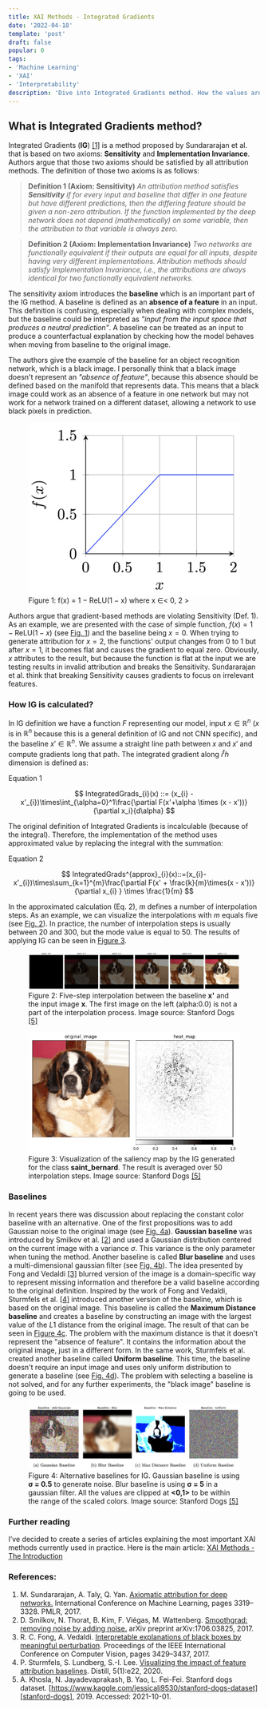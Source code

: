 ```yaml
---
title: XAI Methods - Integrated Gradients
date: '2022-04-18'
template: 'post'
draft: false
popular: 0
tags:
- 'Machine Learning'
- 'XAI'
- 'Interpretability'
description: 'Dive into Integrated Gradients method. How the values are calculated? What are the different baselines?'
---
```


## What is Integrated Gradients method?

Integrated Gradients (__IG__) [[1]][sundararajan2017axiomatic] is a method proposed by Sundararajan et al. that is based on two axioms: __Sensitivity__ and __Implementation Invariance__. Authors argue that those two axioms should be satisfied by all attribution methods. The definition of those two axioms is as follows:

> __Definition 1 (Axiom: Sensitivity)__ _An attribution method satisfies **Sensitivity** if for every input and baseline that differ in one feature but have different predictions, then the differing feature should be given a non-zero attribution. If the function implemented by the deep network does not depend (mathematically) on some variable, then the attribution to that variable is always zero._

> __Definition 2 (Axiom:  Implementation Invariance)__ _Two networks are functionally equivalent if their outputs are equal for all inputs, despite having very different implementations. Attribution methods should satisfy Implementation Invariance, i.e., the attributions are always identical for two functionally equivalent networks._

The sensitivity axiom introduces the __baseline__ which is an important part of the IG method. A baseline is defined as an __absence of a feature__ in an input. This definition is confusing, especially when dealing with complex models, but the baseline could be interpreted as _"input from the input space that produces a neutral prediction"_. A baseline can be treated as an input to produce a counterfactual explanation by checking how the model behaves when moving from baseline to the original image.

The authors give the example of the baseline for an object recognition network, which is a black image. I personally think that a black image doesn't represent an _"absence of feature"_, because this absence should be defined based on the manifold that represents data. This means that a black image could work as an absence of a feature in one network but may not work for a network trained on a different dataset, allowing a network to use black pixels in prediction.

<figure id="figure-1">
    <img src="relu-chart.png" alt="Relu chart"/>
    <figcaption>Figure 1: f(x) = 1 − ReLU(1 − x) where x ∈< 0, 2 ></figcaption>
</figure>

Authors argue that gradient-based methods are violating Sensitivity (Def. 1). As an example, we are presented with the case of simple function, $f(x) = 1 - \text{ReLU}(1 - x)$ (see [Fig. 1](#figure-1)) and the baseline being $x = 0$. When trying to generate attribution for $x = 2$, the functions' output changes from 0 to 1 but after $x=1$, it becomes flat and causes the gradient to equal zero. Obviously, $x$ attributes to the result, but because the function is flat at the input we are testing results in invalid attribution and breaks the Sensitivity. Sundararajan et al. think that breaking Sensitivity causes gradients to focus on irrelevant features.

### How IG is calculated?

In IG definition we have a function $F$ representing our model, input $x \in \mathbb{R}^{n}$ ($x$ is in $\mathbb{R}^n$ because this is a general definition of IG and not CNN specific), and the baseline $x' \in \mathbb{R}^{n}$. We assume a straight line path between $x$ and $x'$ and compute gradients long that path. The integrated gradient along $i^th$ dimension is defined as:

<figcaption>Equation 1</figcaption>

$$
IntegratedGrads_{i}(x) ::= (x_{i} - x'_{i})\times\int_{\alpha=0}^1\frac{\partial F(x'+\alpha \times (x - x'))}{\partial x_i}{d\alpha}
$$

The original definition of Integrated Gradients is incalculable (because of the integral). Therefore, the implementation of the method uses approximated value by replacing the integral with the summation:

<figcaption>Equation 2</figcaption>

$$
IntegratedGrads^{approx}_{i}(x)::=(x_{i}-x'_{i})\times\sum_{k=1}^{m}\frac{\partial F(x' + \frac{k}{m}\times(x - x'))}{\partial x_{i} } \times \frac{1}{m}
$$

In the approximated calculation (Eq. 2), $m$ defines a number of interpolation steps. As an example, we can visualize the interpolations with $m$ equals five (see [Fig. 2](#figure-2)). In practice, the number of interpolation steps is usually between 20 and 300, but the mode value is equal to 50. The results of applying IG can be seen in [Figure 3](#figure-3).


<figure id="figure-2">
    <img src="ig-saint_bernard-interpolation.png" alt="IG Interpolation"/>
    <figcaption>Figure 2: Five-step interpolation between the baseline <b>x'</b> and the input image <b>x</b>. The first image on the left (alpha:0.0) is not a part of the interpolation process. Image source: Stanford Dogs <a href="https://www.kaggle.com/jessicali9530/stanford-dogs-dataset">[5]</a></figcaption>
</figure>


<figure id="figure-3">
    <img src="ig-saint_bernard.png" alt="IG Results"/>
    <figcaption>Figure 3: Visualization of the saliency map by the IG generated for the class <b>saint_bernard</b>. The result is averaged over 50 interpolation steps. Image source: Stanford Dogs <a href="https://www.kaggle.com/jessicali9530/stanford-dogs-dataset">[5]</a></figcaption>
</figure>

### Baselines

In recent years there was discussion about replacing the constant color baseline with an alternative. One of the first propositions was to add Gaussian noise to the original image (see [Fig. 4a](#figure-4)). __Gaussian baseline__ was introduced by Smilkov et al. [[2]][smilkov2017smoothgrad] and used a Gaussian distribution centered on the current image with a variance $\sigma$. This variance is the only parameter when tuning the method. Another baseline is called __Blur baseline__ and uses a multi-dimensional gaussian filter (see [Fig. 4b](#figure-4)). The idea presented by Fong and Vedaldi [[3]][fong2017interpretable] blurred version of the image is a domain-specific way to represent missing information and therefore be a valid baseline according to the original definition. Inspired by the work of Fong and Vedaldi, Sturmfels et al. [[4]][sturmfels2020] introduced another version of the baseline, which is based on the original image. This baseline is called the __Maximum Distance baseline__ and creates a baseline by constructing an image with the largest value of the $L1$ distance from the original image. The result of that can be seen in [Figure 4c](#figure-4). The problem with the maximum distance is that it doesn't represent the "absence of feature". It contains the information about the original image, just in a different form. In the same work, Sturmfels et al. created another baseline called __Uniform baseline__. This time, the baseline doesn't require an input image and uses only uniform distribution to generate a baseline (see [Fig. 4d](#figure-4)). The problem with selecting a baseline is not solved, and for any further experiments, the "black image" baseline is going to be used.

<figure id="figure-4">
    <img src="ig_baselines.png" alt="IG Baselines"/>
    <figcaption>Figure 4: Alternative baselines for IG. Gaussian baseline is using <b>σ = 0.5</b> to generate noise. Blur baseline is using <b>σ = 5</b> in a gaussian filter. All the values are clipped at <b><0,1></b> to be within the range of the scaled colors. Image source: Stanford Dogs <a href="https://www.kaggle.com/jessicali9530/stanford-dogs-dataset">[5]</a></figcaption>
</figure>

### Further reading
I’ve decided to create a series of articles explaining the most important XAI methods currently used in practice. Here is the main article: [XAI Methods - The Introduction](https://erdem.pl/2021/10/xai-methods-the-introduction)

### References:

1. M. Sundararajan, A. Taly, Q. Yan. [Axiomatic attribution for deep networks.][sundararajan2017axiomatic] International Conference on Machine Learning, pages 3319–3328. PMLR, 2017.
2. D. Smilkov, N. Thorat, B. Kim, F. Viégas, M. Wattenberg. [Smoothgrad: removing noise by adding noise.][smilkov2017smoothgrad] arXiv preprint arXiv:1706.03825, 2017.
3. R. C. Fong, A. Vedaldi. [Interpretable explanations of black boxes by meaningful perturbation][fong2017interpretable]. Proceedings of the IEEE International Conference on Computer Vision, pages 3429–3437, 2017.
4. P. Sturmfels, S. Lundberg, S.-I. Lee. [Visualizing the impact of feature attribution baselines][sturmfels2020]. Distill, 5(1):e22, 2020.
5. A. Khosla, N. Jayadevaprakash, B. Yao, L. Fei-Fei. Stanford dogs dataset. [https://www.kaggle.com/jessicali9530/stanford-dogs-dataset][stanford-dogs], 2019. Accessed: 2021-10-01.

[sundararajan2017axiomatic]: https://arxiv.org/abs/1703.01365
[smilkov2017smoothgrad]: https://arxiv.org/abs/1706.03825
[fong2017interpretable]: https://arxiv.org/abs/1704.03296
[sturmfels2020]: https://distill.pub/2020/attribution-baselines/
[stanford-dogs]: https://www.kaggle.com/jessicali9530/stanford-dogs-dataset